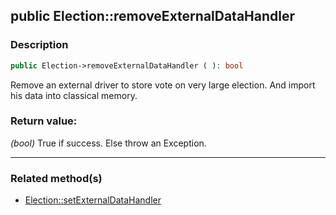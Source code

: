 ## public Election::removeExternalDataHandler

### Description    

```php
public Election->removeExternalDataHandler ( ): bool
```

Remove an external driver to store vote on very large election. And import his data into classical memory.
    

### Return value:   

*(bool)* True if success. Else throw an Exception.


---------------------------------------

### Related method(s)      

* [Election::setExternalDataHandler](../Election%20Class/public%20Election--setExternalDataHandler.md)    
